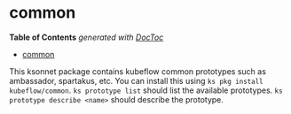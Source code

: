 # common

<!-- START doctoc generated TOC please keep comment here to allow auto update -->
<!-- DON'T EDIT THIS SECTION, INSTEAD RE-RUN doctoc TO UPDATE -->
**Table of Contents**  *generated with [DocToc](https://github.com/thlorenz/doctoc)*

- [common](#common)

<!-- END doctoc generated TOC please keep comment here to allow auto update -->

This ksonnet package contains kubeflow common prototypes such as ambassador, spartakus, etc. You can install this using `ks pkg install kubeflow/common`. `ks prototype list` should list the available prototypes. `ks prototype describe <name>` should describe the prototype.
